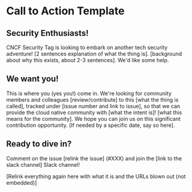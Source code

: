 # Call to Action Template

## Security Enthusiasts!
CNCF Security Tag is looking to embark on another tech security adventure!  [2 sentences explanation of what the thing is].
[background about why this exists, about 2-3 sentences].  We'd like some help.
 
## We want you!
This is where you (yes you!) come in.  We're looking for community members and colleagues [review/contribute] to this [what the thing is called], tracked under [issue number and link to issue], so that we can provide the cloud native community with [what the intent is]!
[what this means for the community]. We hope you can join us on this significant contribution opportunity. [If needed by a specific date, say so here].

## Ready to dive in?  
Comment on the issue [relink the issue] (#XXX) and join the [link to the slack channel] Slack channel!

[Relink everything again here with what it is and the URLs blown out (not embedded)]
 
